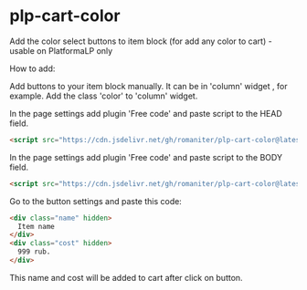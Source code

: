 # plp-cart-color
Add the color select buttons to item block (for add any color to cart) - usable on PlatformaLP only

How to add:

Add buttons to your item block manually. It can be in 'column' widget , for example.
Add the class 'color' to 'column' widget.

In the page settings add plugin 'Free code' and paste script to the HEAD field.
```html
<script src="https://cdn.jsdelivr.net/gh/romaniter/plp-cart-color@latest/script.js"></script>
```

In the page settings add plugin 'Free code' and paste script to the BODY field.
```html
<script src="https://cdn.jsdelivr.net/gh/romaniter/plp-cart-color@latest/script.js"></script>
```

Go to the button settings and paste this code:
```html
<div class="name" hidden>
  Item name
</div>
<div class="cost" hidden>
  999 rub.
</div>
```
This name and cost will be added to cart after click on button.
